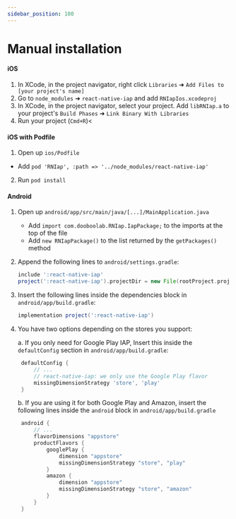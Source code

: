 ```yaml
---
sidebar_position: 100
---
```


# Manual installation

#### iOS

1. In XCode, in the project navigator, right click `Libraries` ➜ `Add Files to [your project's name]`
2. Go to `node_modules` ➜ `react-native-iap` and add `RNIapIos.xcodeproj`
3. In XCode, in the project navigator, select your project. Add `libRNIap.a` to your project's `Build Phases` ➜ `Link Binary With Libraries`
4. Run your project (`Cmd+R`)<

#### iOS with Podfile

1. Open up `ios/Podfile`

- Add `pod 'RNIap', :path => '../node_modules/react-native-iap'`

2. Run `pod install`

#### Android

1. Open up `android/app/src/main/java/[...]/MainApplication.java`

   - Add `import com.dooboolab.RNIap.IapPackage;` to the imports at the top of the file
   - Add `new RNIapPackage()` to the list returned by the `getPackages()` method

2. Append the following lines to `android/settings.gradle`:

   ```gradle
   include ':react-native-iap'
   project(':react-native-iap').projectDir = new File(rootProject.projectDir, '../node_modules/react-native-iap/android')
   ```
3. Insert the following lines inside the dependencies block in `android/app/build.gradle`:

   ```gradle
   implementation project(':react-native-iap')
   ```

4. You have two options depending on the stores you support:

   a. If you only need for Google Play IAP, Insert this inside the `defaultConfig` section in `android/app/build.gradle`:

   ```gradle
    defaultConfig {
        // ...
        // react-native-iap: we only use the Google Play flavor
        missingDimensionStrategy 'store', 'play'
    }
   ```

   b. If you are using it for both Google Play and Amazon, insert the following lines inside the `android` block in `android/app/build.gradle`

   ```gradle
    android {
        // ...
        flavorDimensions "appstore"
        productFlavors {
            googlePlay {
                dimension "appstore"
                missingDimensionStrategy "store", "play"
            }
            amazon {
                dimension "appstore"
                missingDimensionStrategy "store", "amazon"
            }
        }
    }
   ```
